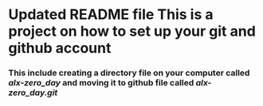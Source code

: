 # Updated README file This is a project on how to set up your git and github account
### This include creating a directory file on your computer called *alx-zero_day* and moving it to github file called *alx-zero_day.git*
